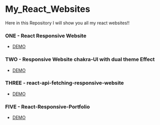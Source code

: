 # My_React_Websites
Here in this Repository I will show you all my react websites!!
### ONE - React Responsive Website
- [DEMO](https://react-responsive-websites-01.vercel.app/)
### TWO - Responsive Website chakra-UI with dual theme Effect
- [DEMO](https://react-chakraui-dualtheme-responsive-website.vercel.app/)
### THREE - react-api-fetching-responsive-website
- [DEMO](https://react-api-fetching-responsive-website.vercel.app/)
### FIVE - React-Responsive-Portfolio
- [DEMO](https://dipeshportfolio.vercel.app/)

